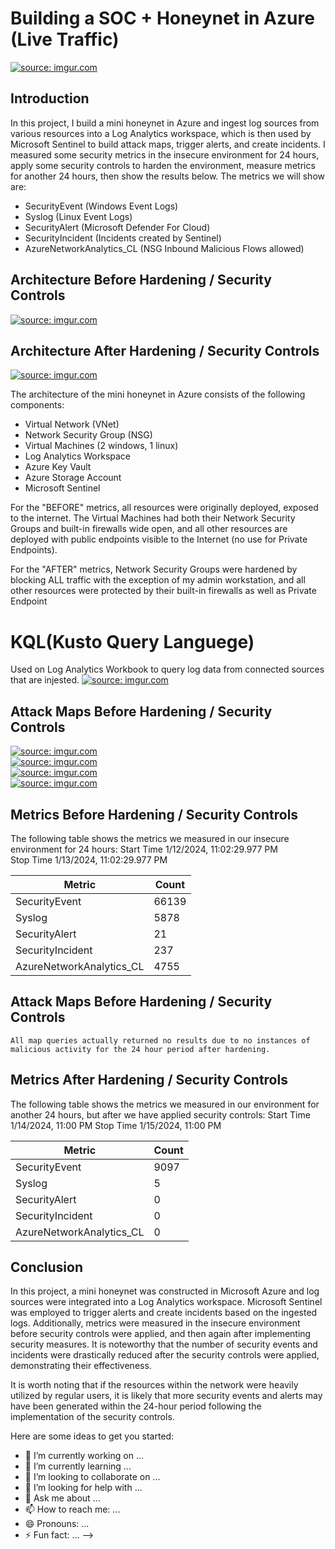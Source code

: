 # Building a SOC + Honeynet in Azure (Live Traffic)
<a href="https://imgur.com/KTYSwZJ"><img src="https://i.imgur.com//KTYSwZJ.png" title="source: imgur.com" /></a>

## Introduction

In this project, I build a mini honeynet in Azure and ingest log sources from various resources into a Log Analytics workspace, which is then used by Microsoft Sentinel to build attack maps, trigger alerts, and create incidents. I measured some security metrics in the insecure environment for 24 hours, apply some security controls to harden the environment, measure metrics for another 24 hours, then show the results below. The metrics we will show are:

- SecurityEvent (Windows Event Logs)
- Syslog (Linux Event Logs)
- SecurityAlert (Microsoft Defender For Cloud)
- SecurityIncident (Incidents created by Sentinel)
- AzureNetworkAnalytics_CL (NSG Inbound Malicious Flows allowed)

## Architecture Before Hardening / Security Controls
<a href="https://imgur.com/oURrFxS"><img src="https://i.imgur.com/oURrFxS.png" title="source: imgur.com" /></a><br>

## Architecture After Hardening / Security Controls
<a href="https://imgur.com/meQ3hpt"><img src="https://i.imgur.com/meQ3hpt.png" title="source: imgur.com" /></a><br>

The architecture of the mini honeynet in Azure consists of the following components:

- Virtual Network (VNet)
- Network Security Group (NSG)
- Virtual Machines (2 windows, 1 linux)
- Log Analytics Workspace
- Azure Key Vault
- Azure Storage Account
- Microsoft Sentinel

For the "BEFORE" metrics, all resources were originally deployed, exposed to the internet. The Virtual Machines had both their Network Security Groups and built-in firewalls wide open, and all other resources are deployed with public endpoints visible to the Internet (no use for Private Endpoints).

For the "AFTER" metrics, Network Security Groups were hardened by blocking ALL traffic with the exception of my admin workstation, and all other resources were protected by their built-in firewalls as well as Private Endpoint

<h1>KQL(Kusto Query Languege)</h1>Used on Log Analytics Workbook to query log data from connected sources that are injested.
<a href="https://imgur.com/dniWa75"><img src="https://i.imgur.com/dniWa75.png" title="source: imgur.com" /></a><br>

## Attack Maps Before Hardening / Security Controls

<a href="https://imgur.com/kdOK7gI"><img src="https://i.imgur.com/kdOK7gI.png" title="source: imgur.com" /></a><br>
<a href="https://imgur.com/4LAbtdo"><img src="https://i.imgur.com/4LAbtdo.png" title="source: imgur.com" /></a><br>
<a href="https://imgur.com/nB6Qqih"><img src="https://i.imgur.com/nB6Qqih.png" title="source: imgur.com" /></a><br>
<a href="https://imgur.com/0rXRTXu"><img src="https://i.imgur.com/0rXRTXu.png" title="source: imgur.com" /></a><br>

## Metrics Before Hardening / Security Controls

The following table shows the metrics we measured in our insecure environment for 24 hours:
Start Time 1/12/2024, 11:02:29.977 PM		
Stop Time 1/13/2024, 11:02:29.977 PM

| Metric                   | Count
| ------------------------ | -----
| SecurityEvent            | 66139
| Syslog                   | 5878
| SecurityAlert            | 21
| SecurityIncident         | 237
| AzureNetworkAnalytics_CL | 4755

## Attack Maps Before Hardening / Security Controls

```All map queries actually returned no results due to no instances of malicious activity for the 24 hour period after hardening.```

## Metrics After Hardening / Security Controls

The following table shows the metrics we measured in our environment for another 24 hours, but after we have applied security controls:
Start Time 1/14/2024, 11:00 PM
Stop Time	1/15/2024, 11:00 PM

| Metric                   | Count
| ------------------------ | -----
| SecurityEvent            | 9097
| Syslog                   | 5
| SecurityAlert            | 0
| SecurityIncident         | 0
| AzureNetworkAnalytics_CL | 0

## Conclusion

In this project, a mini honeynet was constructed in Microsoft Azure and log sources were integrated into a Log Analytics workspace. Microsoft Sentinel was employed to trigger alerts and create incidents based on the ingested logs. Additionally, metrics were measured in the insecure environment before security controls were applied, and then again after implementing security measures. It is noteworthy that the number of security events and incidents were drastically reduced after the security controls were applied, demonstrating their effectiveness.

It is worth noting that if the resources within the network were heavily utilized by regular users, it is likely that more security events and alerts may have been generated within the 24-hour period following the implementation of the security controls.

Here are some ideas to get you started:

- 🔭 I’m currently working on ...
- 🌱 I’m currently learning ...
- 👯 I’m looking to collaborate on ...
- 🤔 I’m looking for help with ...
- 💬 Ask me about ...
- 📫 How to reach me: ...
- 😄 Pronouns: ...
- ⚡ Fun fact: ...
-->
